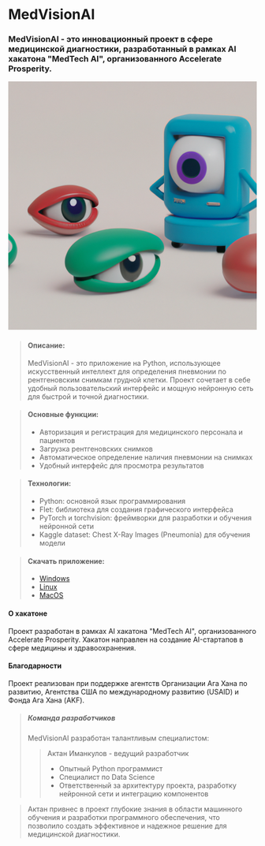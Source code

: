 # MedVisionAI
### MedVisionAI - это инновационный проект в сфере медицинской диагностики, разработанный в рамках AI хакатона "MedTech AI", организованного Accelerate Prosperity.
![Image alt](assets\icon.png)

> #### Описание:
> MedVisionAI - это приложение на Python, использующее искусственный интеллект для определения пневмонии по рентгеновским снимкам грудной клетки. Проект сочетает в себе удобный пользовательский интерфейс и мощную нейронную сеть для быстрой и точной диагностики.

> #### Основные функции:
> - Авторизация и регистрация для медицинского персонала и пациентов
> - Загрузка рентгеновских снимков
> - Автоматическое определение наличия пневмонии на снимках
> - Удобный интерфейс для просмотра результатов

> #### Технологии:
> - Python: основной язык программирования
> - Flet: библиотека для создания графического интерфейса
> - PyTorch и torchvision: фреймворки для разработки и обучения нейронной сети
> - Kaggle dataset: Chest X-Ray Images (Pneumonia) для обучения модели

> #### Скачать приложение:
> - [Windows](https://pages.github.com/)
> - [Linux](https://pages.github.com/)
> - [MacOS](https://pages.github.com/)

#### О хакатоне
Проект разработан в рамках AI хакатона "MedTech AI", организованного Accelerate Prosperity. Хакатон направлен на создание AI-стартапов в сфере медицины и здравоохранения.

#### Благодарности
Проект реализован при поддержке агентств Организации Ага Хана по развитию, Агентства США по международному развитию (USAID) и Фонда Ага Хана (AKF).


> ##### Команда разработчиков
> MedVisionAI разработан талантливым специалистом:
>> Актан Иманкулов - ведущий разработчик
>> - Опытный Python программист
>> - Специалист по Data Science
>> - Ответственный за архитектуру проекта, разработку нейронной сети и интеграцию компонентов

> Актан привнес в проект глубокие знания в области машинного обучения и разработки программного обеспечения, что позволило создать эффективное и надежное решение для медицинской диагностики.
